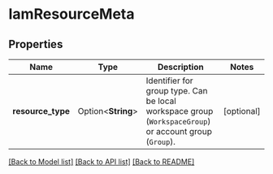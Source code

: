 # IamResourceMeta

## Properties

Name | Type | Description | Notes
------------ | ------------- | ------------- | -------------
**resource_type** | Option<**String**> | Identifier for group type. Can be local workspace group (`WorkspaceGroup`) or account group (`Group`). | [optional]

[[Back to Model list]](../README.md#documentation-for-models) [[Back to API list]](../README.md#documentation-for-api-endpoints) [[Back to README]](../README.md)


